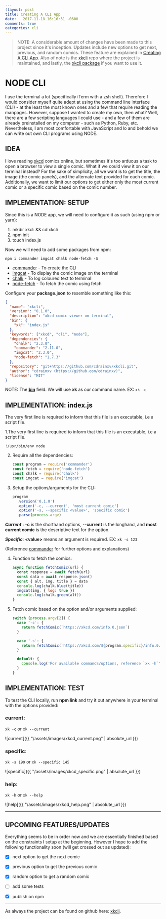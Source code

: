 ```yaml
---
(layout: post
title: Creating A CLI App
date:   2017-11-18 16:16:31 -0600
comments: true
categories: cli
---
```


> NOTE: A considerable amount of changes have been made to this project since
> it's inception. Updates include new options to get next, previous, and random
> comics. These feature are explained in
> [Creating A CLI App](https://cdrainxv.github.io/blog/cli/2017/11/18/creating-a-cli-app.html).
> Also of note is the [xkcli](https://github.com/cdrainxv/xkcli) repo where the
> project is maintained, and lastly, the
> [xkcli package](https://www.npmjs.com/package/xkcli) if you want to use it.

# NODE CLI

I use the terminal a lot (specifically iTerm with a zsh shell). Therefore I
would consider myself quite adept at using the command line interface (CLI) - at
the least the most known ones and a few that require reading the manpages.
However, suppose I wanted to create my own, then what? Well, there are a few
scripting languages I could use - and a few of them are already preinstalled on
my computer - such as Python, Ruby, etc. Nevertheless, I am most comfortable
with JavaScript and lo and behold we can write out own CLI programs using NODE.

## IDEA

I love reading [xkcd](https://www.xkcd.com) comics online, but sometimes it's
too arduous a task to open a browser to view a single comic. What if we could
view it on our terminal instead? For the sake of simplicity, all we want is to
get the title, the image (the comic panels), and the alternate text provided for
each comic. Additionally, we want to limit our options to get either only the
most current comic or a specific comic based on the comic number.

## IMPLEMENTATION: SETUP

Since this is a NODE app, we will need to configure it as such (using npm or
yarn):

1. mkdir xkcli && cd xkcli
2. npm init
3. touch index.js

Now we will need to add some packages from npm:

`npm i commander imgcat chalk node-fetch -S`

* [commander](https://www.npmjs.com/package/commander) - To create the CLI
* [imgcat](https://www.npmjs.com/package/imgcat) - To display the comic image on
  the terminal
* [chalk](https://www.npmjs.com/package/) - To log coloured text to terminal
* [node-fetch](https://www.npmjs.com/package/node-fetch) - To fetch the comic
  using fetch

Configure your **package.json** to resemble something like this:

```json
{
  "name": "xkcli",
  "version": "0.1.0",
  "description": "xkcd comic viewer on terminal",
  "bin": {
    "xk": "index.js"
  },
  "keywords": ["xkcd", "cli", "node"],
  "dependencies": {
    "chalk": "2.3.0",
    "commander": "2.11.0",
    "imgcat": "2.3.0",
    "node-fetch": "1.7.3"
  },
  "repository": "git+https://github.com/cdrainxv/xkcli.git",
  "author": "cdrainxv (https://github.com/cdrainxv)",
  "license": "MIT"
}
```

NOTE: The [**bin**](https://docs.npmjs.com/files/package.json#bin) field. We
will use **xk** as our command name. EX: `xk -c`

## IMPLEMENTATION: index.js

The very first line is required to inform that this file is an executable, i.e a
script file.

1.The very first line is required to inform that this file is an executable, i.e
a script file.

`!/usr/bin/env node`

2. Require all the dependencies:

   ```javascript
   const program = require('commander')
   const fetch = require('node-fetch')
   const chalk = require('chalk')
   const imgcat = require('imgcat')
   ```

3) Setup the options/arguments for the CLI:

   ```javascript
   program
     .version('0.1.0')
     .option('-c, --current', 'most current comic')
     .option('-s, --specific <value>', 'specific comic')
     .parse(process.argv)
   ```

**_Current_** : **-c** is the shorthand options, **--current** is the longhand,
and **most current comic** is the descriptive text for the option.

**_Specific_**: **\<value\>** means an argument is required. EX: `xk -s 123`

(Reference [commander](https://www.npmjs.com/package/commander) for further
options and explanations)

4. Function to fetch the comics:

   ```javascript
   async function fetchComic(url) {
     const response = await fetch(url)
     const data = await response.json()
     const { alt, img, title } = data
     console.log(chalk.blue(title))
     imgcat(img, { log: true })
     console.log(chalk.green(alt))
   }
   ```

5) Fetch comic based on the option and/or arguments supplied:

   ```javascript
   switch (process.argv[2]) {
     case '-c': {
       return fetchComic(`https://xkcd.com/info.0.json`)
     }

     case '-s': {
       return fetchComic(`https://xkcd.com/${program.specific}/info.0.json`)
     }

     default: {
       console.log('For available commands/options, reference `xk -h`')
     }
   }
   ```

## IMPLEMENTATION: TEST

To test the CLI locally, run **npm link** and try it out anywhere in your
terminal with the options provided:

### current:

`xk -c` or `xk --current`

![current]({{ "/assets/images/xkcd_current.png" | absolute_url }})

### specific:

`xk -s 199` or `xk --specific 145`

![specific]({{ "/assets/images/xkcd_specific.png" | absolute_url }})

### help:

`xk -h` or `xk --help`

![help]({{ "/assets/images/xkcd_help.png" | absolute_url }})

---

## UPCOMING FEATURES/UPDATES

Everything seems to be in order now and we are essentially finished based on the
constraints I setup at the beginning. However I hope to add the following
functionality soon (will get crossed out as updated):

* [x] next option to get the next comic

* [x] previous option to get the previous comic

* [x] random option to get a random comic

* [ ] add some tests

* [x] publish on npm

---

As always the project can be found on github here:
[xkcli](https://github.com/cdrainxv/xkcli).
